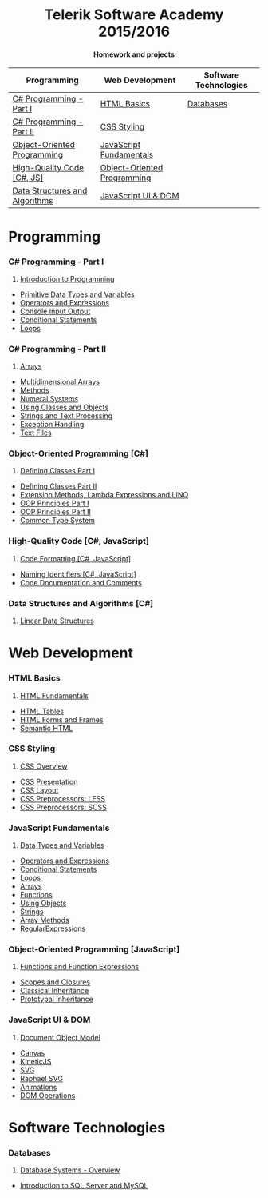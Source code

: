 <h1 align="center">Telerik Software Academy 2015/2016</h1>
<h4 align="center">Homework and projects</h3>

Programming                             | Web Development                            |Software Technologies 
--------------------------------------  | ------------------------------------------ |----------------------
[C# Programming - Part I](https://github.com/DimitarSD/Telerik-Academy/tree/master/01.%20Programming/01.%20C%23%20Programming%20-%20Part%20I)             |[HTML Basics](https://github.com/DimitarSD/Telerik-Academy/tree/master/02.%20Web%20Development/01.%20HTML%20Basics)                             |[Databases](https://github.com/DimitarSD/Telerik-Academy/tree/master/03.%20Software%20Technologies)         
[C# Programming - Part II](https://github.com/DimitarSD/Telerik-Academy/tree/master/01.%20Programming/02.%20C%23%20Programming%20-%20Part%20II)            |[CSS Styling](https://github.com/DimitarSD/Telerik-Academy/tree/master/02.%20Web%20Development/02.%20CSS%20Styling)                             |                      
[Object-Oriented Programming](https://github.com/DimitarSD/Telerik-Academy/tree/master/01.%20Programming/03.%20Object-Oriented%20Programming%20%5BC%23%5D)    |[JavaScript Fundamentals](https://github.com/DimitarSD/Telerik-Academy/tree/master/02.%20Web%20Development/03.%20JavaScript%20Fundamentals)                 |                      
[High-Quality Code [C#, JS]](https://github.com/DimitarSD/Telerik-Academy/tree/master/01.%20Programming/04.%20High-Quality%20Code%20%5BC%23%2C%20JavaScript%5D)  |[Object-Oriented Programming](https://github.com/DimitarSD/Telerik-Academy/tree/master/02.%20Web%20Development/04.%20Object-Oriented%20Programming%20%5BJavaScript%5D)|                      
[Data Structures and Algorithms](https://github.com/DimitarSD/Telerik-Academy/tree/master/01.%20Programming/05.%20Data%20Structures%20and%20Algorithms%20%5BC%23%5D) |[JavaScript UI & DOM](https://github.com/DimitarSD/Telerik-Academy/tree/master/02.%20Web%20Development/05.%20JavaScript%20UI%20%26%20DOM)                     |                      


# Programming 

### C# Programming - Part I

1. [Introduction to Programming](https://github.com/DimitarSD/Telerik-Academy/tree/master/01.%20Programming/01.%20C%23%20Programming%20-%20Part%20I/01.%20Introduction%20to%20Programming)
* [Primitive Data Types and Variables](https://github.com/DimitarSD/Telerik-Academy/tree/master/01.%20Programming/01.%20C%23%20Programming%20-%20Part%20I/02.%20Primitive%20Data%20Types%20and%20Variables)
* [Operators and Expressions](https://github.com/DimitarSD/Telerik-Academy/tree/master/01.%20Programming/01.%20C%23%20Programming%20-%20Part%20I/03.%20Operators%20and%20Expressions)
* [Console Input Output](https://github.com/DimitarSD/Telerik-Academy/tree/master/01.%20Programming/01.%20C%23%20Programming%20-%20Part%20I/04.%20Console%20Input%20%20Output)
* [Conditional Statements](https://github.com/DimitarSD/Telerik-Academy/tree/master/01.%20Programming/01.%20C%23%20Programming%20-%20Part%20I/05.%20Conditional%20Statements)
* [Loops](https://github.com/DimitarSD/Telerik-Academy/tree/master/01.%20Programming/01.%20C%23%20Programming%20-%20Part%20I/06.%20Loops)

### C# Programming - Part II

1. [Arrays](https://github.com/DimitarSD/Telerik-Academy/tree/master/01.%20Programming/02.%20C%23%20Programming%20-%20Part%20II/01.%20Arrays)
* [Multidimensional Arrays](https://github.com/DimitarSD/Telerik-Academy/tree/master/01.%20Programming/02.%20C%23%20Programming%20-%20Part%20II/02.%20Multidimensional%20Arrays)
* [Methods](https://github.com/DimitarSD/Telerik-Academy/tree/master/01.%20Programming/02.%20C%23%20Programming%20-%20Part%20II/03.%20Methods)
* [Numeral Systems](https://github.com/DimitarSD/Telerik-Academy/tree/master/01.%20Programming/02.%20C%23%20Programming%20-%20Part%20II/04.%20Numeral%20Systems)
* [Using Classes and Objects](https://github.com/DimitarSD/Telerik-Academy/tree/master/01.%20Programming/02.%20C%23%20Programming%20-%20Part%20II/05.%20Using%20Classes%20and%20Objects)
* [Strings and Text Processing](https://github.com/DimitarSD/Telerik-Academy/tree/master/01.%20Programming/02.%20C%23%20Programming%20-%20Part%20II/06.%20Strings%20and%20Text%20Processing)
* [Exception Handling](https://github.com/DimitarSD/Telerik-Academy/tree/master/01.%20Programming/02.%20C%23%20Programming%20-%20Part%20II/07.%20Exception%20Handling)
* [Text Files](https://github.com/DimitarSD/Telerik-Academy/tree/master/01.%20Programming/02.%20C%23%20Programming%20-%20Part%20II/08.%20Text%20Files)

### Object-Oriented Programming [C#]

1. [Defining Classes Part I](https://github.com/DimitarSD/Telerik-Academy/tree/master/01.%20Programming/03.%20Object-Oriented%20Programming%20%5BC%23%5D/01.%20Defining%20Classes%20Part%20One)
* [Defining Classes Part II](https://github.com/DimitarSD/Telerik-Academy/tree/master/01.%20Programming/03.%20Object-Oriented%20Programming%20%5BC%23%5D/02.%20Defining%20Classes%20Part%20Two)
* [Extension Methods, Lambda Expressions and LINQ](https://github.com/DimitarSD/Telerik-Academy/tree/master/01.%20Programming/03.%20Object-Oriented%20Programming%20%5BC%23%5D/03.%20Extension%20Methods%2C%20Lambda%20Expressions%20and%20LINQ)
* [OOP Principles Part I](https://github.com/DimitarSD/Telerik-Academy/tree/master/01.%20Programming/03.%20Object-Oriented%20Programming%20%5BC%23%5D/04.%20OOP%20Principles%20Part%20One)
* [OOP Principles Part II](https://github.com/DimitarSD/Telerik-Academy/tree/master/01.%20Programming/03.%20Object-Oriented%20Programming%20%5BC%23%5D/05.%20OOP%20Principles%20Part%20Two)
* [Common Type System](https://github.com/DimitarSD/Telerik-Academy/tree/master/01.%20Programming/03.%20Object-Oriented%20Programming%20%5BC%23%5D/06.%20Common%20Type%20System)

### High-Quality Code [C#, JavaScript]

1. [Code Formatting [C#, JavaScript]](https://github.com/DimitarSD/Telerik-Academy/tree/master/01.%20Programming/04.%20High-Quality%20Code%20%5BC%23%2C%20JavaScript%5D/01.%20CodeFormatting)
* [Naming Identifiers [C#, JavaScript]](https://github.com/DimitarSD/Telerik-Academy/tree/master/01.%20Programming/04.%20High-Quality%20Code%20%5BC%23%2C%20JavaScript%5D/02.%20NamingIdentifiers)
* [Code Documentation and Comments](https://github.com/DimitarSD/Telerik-Academy/tree/master/01.%20Programming/04.%20High-Quality%20Code%20%5BC%23%2C%20JavaScript%5D/03.%20Code%20Documentation%20and%20Comments)

### Data Structures and Algorithms [C#]

1. [Linear Data Structures](https://github.com/DimitarSD/Telerik-Academy/tree/master/01.%20Programming/05.%20Data%20Structures%20and%20Algorithms%20%5BC%23%5D/01.%20LinearDataStructures)

# Web Development

### HTML Basics

1. [HTML Fundamentals](https://github.com/DimitarSD/Telerik-Academy/tree/master/02.%20Web%20Development/01.%20HTML%20Basics/01.%20HTML%20Fundamentals)
* [HTML Tables](https://github.com/DimitarSD/Telerik-Academy/tree/master/02.%20Web%20Development/01.%20HTML%20Basics/02.%20HTML%20Tables)
* [HTML Forms and Frames](https://github.com/DimitarSD/Telerik-Academy/tree/master/02.%20Web%20Development/01.%20HTML%20Basics/03.%20HTML%20Forms%20and%20Frames)
* [Semantic HTML](https://github.com/DimitarSD/Telerik-Academy/tree/master/02.%20Web%20Development/01.%20HTML%20Basics/04.%20Semantic%20HTML)

### CSS Styling

01. [CSS Overview](https://github.com/DimitarSD/Telerik-Academy/tree/master/02.%20Web%20Development/02.%20CSS%20Styling/01.%20CSS%20Overview)
* [CSS Presentation](https://github.com/DimitarSD/Telerik-Academy/tree/master/02.%20Web%20Development/02.%20CSS%20Styling/02.%20CSS%20Presentation)
* [CSS Layout](https://github.com/DimitarSD/Telerik-Academy/tree/master/02.%20Web%20Development/02.%20CSS%20Styling/03.%20CSS%20Layout)
* [CSS Preprocessors: LESS](https://github.com/DimitarSD/Telerik-Academy/tree/master/02.%20Web%20Development/02.%20CSS%20Styling/04.%20CSS%20PreprocessorsLESS)
* [CSS Preprocessors: SCSS](https://github.com/DimitarSD/Telerik-Academy/tree/master/02.%20Web%20Development/02.%20CSS%20Styling/04.%20CSS%20PreprocessorsSCSS)

### JavaScript Fundamentals

1. [Data Types and Variables](https://github.com/DimitarSD/Telerik-Academy/tree/master/02.%20Web%20Development/03.%20JavaScript%20Fundamentals/01.%20Data%20Types%20and%20Variables)
* [Operators and Expressions](https://github.com/DimitarSD/Telerik-Academy/tree/master/02.%20Web%20Development/03.%20JavaScript%20Fundamentals/02.%20Operators%20and%20Expressions)
* [Conditional Statements](https://github.com/DimitarSD/Telerik-Academy/tree/master/02.%20Web%20Development/03.%20JavaScript%20Fundamentals/03.%20Conditional%20Statements)
* [Loops](https://github.com/DimitarSD/Telerik-Academy/tree/master/02.%20Web%20Development/03.%20JavaScript%20Fundamentals/04.%20Loops)
* [Arrays](https://github.com/DimitarSD/Telerik-Academy/tree/master/02.%20Web%20Development/03.%20JavaScript%20Fundamentals/05.%20Arrays)
* [Functions](https://github.com/DimitarSD/Telerik-Academy/tree/master/02.%20Web%20Development/03.%20JavaScript%20Fundamentals/06.%20Functions)
* [Using Objects](https://github.com/DimitarSD/Telerik-Academy/tree/master/02.%20Web%20Development/03.%20JavaScript%20Fundamentals/07.%20Using%20Objects)
* [Strings](https://github.com/DimitarSD/Telerik-Academy/tree/master/02.%20Web%20Development/03.%20JavaScript%20Fundamentals/08.%20Strings)
* [Array Methods](https://github.com/DimitarSD/Telerik-Academy/tree/master/02.%20Web%20Development/03.%20JavaScript%20Fundamentals/09.%20ArrayMethods)
* [RegularExpressions](https://github.com/DimitarSD/Telerik-Academy/tree/master/02.%20Web%20Development/03.%20JavaScript%20Fundamentals/10.%20RegularExpressions)

### Object-Oriented Programming [JavaScript]

1. [Functions and Function Expressions](https://github.com/DimitarSD/Telerik-Academy/tree/master/02.%20Web%20Development/04.%20Object-Oriented%20Programming%20%5BJavaScript%5D/01.%20Functions%20and%20Function%20Expressions)
* [Scopes and Closures](https://github.com/DimitarSD/Telerik-Academy/tree/master/02.%20Web%20Development/04.%20Object-Oriented%20Programming%20%5BJavaScript%5D/02.%20Scopes%20and%20Closures)
* [Classical Inheritance](https://github.com/DimitarSD/Telerik-Academy/tree/master/02.%20Web%20Development/04.%20Object-Oriented%20Programming%20%5BJavaScript%5D/03.%20Classical%20Inheritance)
* [Prototypal Inheritance](https://github.com/DimitarSD/Telerik-Academy/tree/master/02.%20Web%20Development/04.%20Object-Oriented%20Programming%20%5BJavaScript%5D/04.%20Prototypal%20Inheritance)

### JavaScript UI & DOM

1. [Document Object Model](https://github.com/DimitarSD/Telerik-Academy/tree/master/02.%20Web%20Development/05.%20JavaScript%20UI%20%26%20DOM/01.%20Document%20Object%20Model)
* [Canvas](https://github.com/DimitarSD/Telerik-Academy/tree/master/02.%20Web%20Development/05.%20JavaScript%20UI%20%26%20DOM/02.%20Canvas)
* [KineticJS](https://github.com/DimitarSD/Telerik-Academy/tree/master/02.%20Web%20Development/05.%20JavaScript%20UI%20%26%20DOM/03.%20KineticJS)
* [SVG](https://github.com/DimitarSD/Telerik-Academy/tree/master/02.%20Web%20Development/05.%20JavaScript%20UI%20%26%20DOM/04.%20SVG)
* [Raphael SVG](https://github.com/DimitarSD/Telerik-Academy/tree/master/02.%20Web%20Development/05.%20JavaScript%20UI%20%26%20DOM/05.%20RaphaelSVG)
* [Animations](https://github.com/DimitarSD/Telerik-Academy/tree/master/02.%20Web%20Development/05.%20JavaScript%20UI%20%26%20DOM/06.%20Animations)
* [DOM Operations](https://github.com/DimitarSD/Telerik-Academy/tree/master/02.%20Web%20Development/05.%20JavaScript%20UI%20%26%20DOM/07.%20DOM%20Operations)

# Software Technologies

### Databases

1. [Database Systems - Overview](https://github.com/DimitarSD/Telerik-Academy/tree/master/03.%20Software%20Technologies/01.%20Databases/01.%20Database%20Systems%20-%20Overview)
* [Introduction to SQL Server and MySQL](https://github.com/DimitarSD/Telerik-Academy/tree/master/03.%20Software%20Technologies/01.%20Databases/02.%20Introduction%20to%20SQL%20Server%20and%20MySQL)
